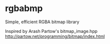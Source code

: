 # rgbabmp
Simple, efficient RGBA bitmap library

Inspired by Arash Partow's bitmap_image.hpp
http://partow.net/programming/bitmap/index.html

